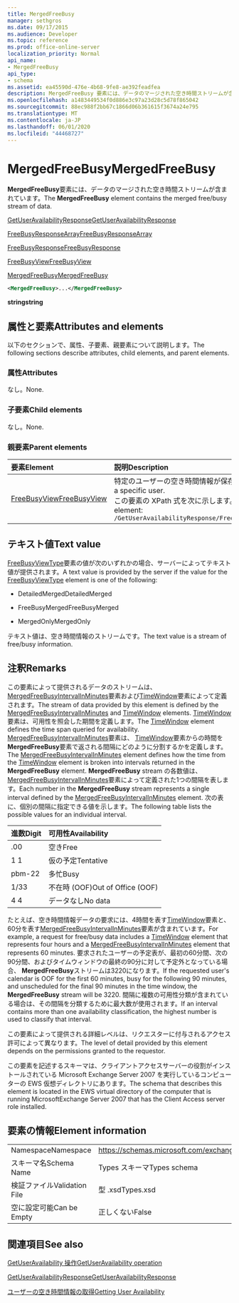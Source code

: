 ```yaml
---
title: MergedFreeBusy
manager: sethgros
ms.date: 09/17/2015
ms.audience: Developer
ms.topic: reference
ms.prod: office-online-server
localization_priority: Normal
api_name:
- MergedFreeBusy
api_type:
- schema
ms.assetid: ea45590d-476e-4b68-9fe8-ae392feadfea
description: MergedFreeBusy 要素には、データのマージされた空き時間ストリームが含まれています。
ms.openlocfilehash: a1483449534f0d886e3c97a23d28c5d78f865042
ms.sourcegitcommit: 88ec988f2bb67c1866d06b361615f3674a24e795
ms.translationtype: MT
ms.contentlocale: ja-JP
ms.lasthandoff: 06/01/2020
ms.locfileid: "44468727"
---
```

# <a name="mergedfreebusy"></a><span data-ttu-id="5c9d7-103">MergedFreeBusy</span><span class="sxs-lookup"><span data-stu-id="5c9d7-103">MergedFreeBusy</span></span>

<span data-ttu-id="5c9d7-104">**MergedFreeBusy**要素には、データのマージされた空き時間ストリームが含まれています。</span><span class="sxs-lookup"><span data-stu-id="5c9d7-104">The **MergedFreeBusy** element contains the merged free/busy stream of data.</span></span> 
  
[<span data-ttu-id="5c9d7-105">GetUserAvailabilityResponse</span><span class="sxs-lookup"><span data-stu-id="5c9d7-105">GetUserAvailabilityResponse</span></span>](getuseravailabilityresponse.md)
  
[<span data-ttu-id="5c9d7-106">FreeBusyResponseArray</span><span class="sxs-lookup"><span data-stu-id="5c9d7-106">FreeBusyResponseArray</span></span>](freebusyresponsearray.md)
  
[<span data-ttu-id="5c9d7-107">FreeBusyResponse</span><span class="sxs-lookup"><span data-stu-id="5c9d7-107">FreeBusyResponse</span></span>](freebusyresponse.md)
  
[<span data-ttu-id="5c9d7-108">FreeBusyView</span><span class="sxs-lookup"><span data-stu-id="5c9d7-108">FreeBusyView</span></span>](freebusyview.md)
  
[<span data-ttu-id="5c9d7-109">MergedFreeBusy</span><span class="sxs-lookup"><span data-stu-id="5c9d7-109">MergedFreeBusy</span></span>](mergedfreebusy.md)
  
```xml
<MergedFreeBusy>...</MergedFreeBusy>
```

 <span data-ttu-id="5c9d7-110">**string**</span><span class="sxs-lookup"><span data-stu-id="5c9d7-110">**string**</span></span>
## <a name="attributes-and-elements"></a><span data-ttu-id="5c9d7-111">属性と要素</span><span class="sxs-lookup"><span data-stu-id="5c9d7-111">Attributes and elements</span></span>

<span data-ttu-id="5c9d7-112">以下のセクションで、属性、子要素、親要素について説明します。</span><span class="sxs-lookup"><span data-stu-id="5c9d7-112">The following sections describe attributes, child elements, and parent elements.</span></span>
  
### <a name="attributes"></a><span data-ttu-id="5c9d7-113">属性</span><span class="sxs-lookup"><span data-stu-id="5c9d7-113">Attributes</span></span>

<span data-ttu-id="5c9d7-114">なし。</span><span class="sxs-lookup"><span data-stu-id="5c9d7-114">None.</span></span>
  
### <a name="child-elements"></a><span data-ttu-id="5c9d7-115">子要素</span><span class="sxs-lookup"><span data-stu-id="5c9d7-115">Child elements</span></span>

<span data-ttu-id="5c9d7-116">なし。</span><span class="sxs-lookup"><span data-stu-id="5c9d7-116">None.</span></span>
  
### <a name="parent-elements"></a><span data-ttu-id="5c9d7-117">親要素</span><span class="sxs-lookup"><span data-stu-id="5c9d7-117">Parent elements</span></span>

|<span data-ttu-id="5c9d7-118">**要素**</span><span class="sxs-lookup"><span data-stu-id="5c9d7-118">**Element**</span></span>|<span data-ttu-id="5c9d7-119">**説明**</span><span class="sxs-lookup"><span data-stu-id="5c9d7-119">**Description**</span></span>|
|:-----|:-----|
|[<span data-ttu-id="5c9d7-120">FreeBusyView</span><span class="sxs-lookup"><span data-stu-id="5c9d7-120">FreeBusyView</span></span>](freebusyview.md) <br/> |<span data-ttu-id="5c9d7-121">特定のユーザーの空き時間情報が保存されています。</span><span class="sxs-lookup"><span data-stu-id="5c9d7-121">Contains availability information for a specific user.</span></span>  <br/> <span data-ttu-id="5c9d7-122">この要素の XPath 式を次に示します。</span><span class="sxs-lookup"><span data-stu-id="5c9d7-122">The following is the XPath expression to this element:</span></span>  <br/>  `/GetUserAvailabilityResponse/FreeBusyResponseArray/FreeBusyResponse/FreeBusyView` <br/> |
   
## <a name="text-value"></a><span data-ttu-id="5c9d7-123">テキスト値</span><span class="sxs-lookup"><span data-stu-id="5c9d7-123">Text value</span></span>

<span data-ttu-id="5c9d7-124">[FreeBusyViewType](freebusyviewtype.md)要素の値が次のいずれかの場合、サーバーによってテキスト値が提供されます。</span><span class="sxs-lookup"><span data-stu-id="5c9d7-124">A text value is provided by the server if the value for the [FreeBusyViewType](freebusyviewtype.md) element is one of the following:</span></span> 
  
- <span data-ttu-id="5c9d7-125">DetailedMerged</span><span class="sxs-lookup"><span data-stu-id="5c9d7-125">DetailedMerged</span></span>
    
- <span data-ttu-id="5c9d7-126">FreeBusyMerged</span><span class="sxs-lookup"><span data-stu-id="5c9d7-126">FreeBusyMerged</span></span>
    
- <span data-ttu-id="5c9d7-127">MergedOnly</span><span class="sxs-lookup"><span data-stu-id="5c9d7-127">MergedOnly</span></span>
    
<span data-ttu-id="5c9d7-128">テキスト値は、空き時間情報のストリームです。</span><span class="sxs-lookup"><span data-stu-id="5c9d7-128">The text value is a stream of free/busy information.</span></span> 
  
## <a name="remarks"></a><span data-ttu-id="5c9d7-129">注釈</span><span class="sxs-lookup"><span data-stu-id="5c9d7-129">Remarks</span></span>

<span data-ttu-id="5c9d7-130">この要素によって提供されるデータのストリームは、 [MergedFreeBusyIntervalInMinutes](mergedfreebusyintervalinminutes.md)要素および[TimeWindow](timewindow.md)要素によって定義されます。</span><span class="sxs-lookup"><span data-stu-id="5c9d7-130">The stream of data provided by this element is defined by the [MergedFreeBusyIntervalInMinutes](mergedfreebusyintervalinminutes.md) and [TimeWindow](timewindow.md) elements.</span></span> <span data-ttu-id="5c9d7-131">[TimeWindow](timewindow.md)要素は、可用性を照会した期間を定義します。</span><span class="sxs-lookup"><span data-stu-id="5c9d7-131">The [TimeWindow](timewindow.md) element defines the time span queried for availability.</span></span> <span data-ttu-id="5c9d7-132">[MergedFreeBusyIntervalInMinutes](mergedfreebusyintervalinminutes.md)要素は、 [TimeWindow](timewindow.md)要素からの時間を**MergedFreeBusy**要素で返される間隔にどのように分割するかを定義します。</span><span class="sxs-lookup"><span data-stu-id="5c9d7-132">The [MergedFreeBusyIntervalInMinutes](mergedfreebusyintervalinminutes.md) element defines how the time from the [TimeWindow](timewindow.md) element is broken into intervals returned in the **MergedFreeBusy** element.</span></span> <span data-ttu-id="5c9d7-133">**MergedFreeBusy** stream の各数値は、 [MergedFreeBusyIntervalInMinutes](mergedfreebusyintervalinminutes.md)要素によって定義された1つの間隔を表します。</span><span class="sxs-lookup"><span data-stu-id="5c9d7-133">Each number in the **MergedFreeBusy** stream represents a single interval defined by the [MergedFreeBusyIntervalInMinutes](mergedfreebusyintervalinminutes.md) element.</span></span> <span data-ttu-id="5c9d7-134">次の表に、個別の間隔に指定できる値を示します。</span><span class="sxs-lookup"><span data-stu-id="5c9d7-134">The following table lists the possible values for an individual interval.</span></span> 
  
|<span data-ttu-id="5c9d7-135">**進数**</span><span class="sxs-lookup"><span data-stu-id="5c9d7-135">**Digit**</span></span>|<span data-ttu-id="5c9d7-136">**可用性**</span><span class="sxs-lookup"><span data-stu-id="5c9d7-136">**Availability**</span></span>|
|:-----|:-----|
|<span data-ttu-id="5c9d7-137">.0</span><span class="sxs-lookup"><span data-stu-id="5c9d7-137">0</span></span>  <br/> |<span data-ttu-id="5c9d7-138">空き</span><span class="sxs-lookup"><span data-stu-id="5c9d7-138">Free</span></span>  <br/> |
|<span data-ttu-id="5c9d7-139">1 </span><span class="sxs-lookup"><span data-stu-id="5c9d7-139">1</span></span>  <br/> |<span data-ttu-id="5c9d7-140">仮の予定</span><span class="sxs-lookup"><span data-stu-id="5c9d7-140">Tentative</span></span>  <br/> |
|<span data-ttu-id="5c9d7-141">pbm-2</span><span class="sxs-lookup"><span data-stu-id="5c9d7-141">2</span></span>  <br/> |<span data-ttu-id="5c9d7-142">多忙</span><span class="sxs-lookup"><span data-stu-id="5c9d7-142">Busy</span></span>  <br/> |
|<span data-ttu-id="5c9d7-143">1/3</span><span class="sxs-lookup"><span data-stu-id="5c9d7-143">3</span></span>  <br/> |<span data-ttu-id="5c9d7-144">不在時 (OOF)</span><span class="sxs-lookup"><span data-stu-id="5c9d7-144">Out of Office (OOF)</span></span>  <br/> |
|<span data-ttu-id="5c9d7-145">4 </span><span class="sxs-lookup"><span data-stu-id="5c9d7-145">4</span></span>  <br/> |<span data-ttu-id="5c9d7-146">データなし</span><span class="sxs-lookup"><span data-stu-id="5c9d7-146">No data</span></span>  <br/> |
   
<span data-ttu-id="5c9d7-147">たとえば、空き時間情報データの要求には、4時間を表す[TimeWindow](timewindow.md)要素と、60分を表す[MergedFreeBusyIntervalInMinutes](mergedfreebusyintervalinminutes.md)要素が含まれています。</span><span class="sxs-lookup"><span data-stu-id="5c9d7-147">For example, a request for free/busy data includes a [TimeWindow](timewindow.md) element that represents four hours and a [MergedFreeBusyIntervalInMinutes](mergedfreebusyintervalinminutes.md) element that represents 60 minutes.</span></span> <span data-ttu-id="5c9d7-148">要求されたユーザーの予定表が、最初の60分間、次の90分間、およびタイムウィンドウの最終の90分に対して予定外となっている場合、 **MergedFreeBusy**ストリームは3220になります。</span><span class="sxs-lookup"><span data-stu-id="5c9d7-148">If the requested user's calendar is OOF for the first 60 minutes, busy for the following 90 minutes, and unscheduled for the final 90 minutes in the time window, the **MergedFreeBusy** stream will be 3220.</span></span> <span data-ttu-id="5c9d7-149">間隔に複数の可用性分類が含まれている場合は、その間隔を分類するために最大数が使用されます。</span><span class="sxs-lookup"><span data-stu-id="5c9d7-149">If an interval contains more than one availability classification, the highest number is used to classify that interval.</span></span> 
  
<span data-ttu-id="5c9d7-150">この要素によって提供される詳細レベルは、リクエスターに付与されるアクセス許可によって異なります。</span><span class="sxs-lookup"><span data-stu-id="5c9d7-150">The level of detail provided by this element depends on the permissions granted to the requestor.</span></span>
  
<span data-ttu-id="5c9d7-151">この要素を記述するスキーマは、クライアントアクセスサーバーの役割がインストールされている Microsoft Exchange Server 2007 を実行しているコンピューターの EWS 仮想ディレクトリにあります。</span><span class="sxs-lookup"><span data-stu-id="5c9d7-151">The schema that describes this element is located in the EWS virtual directory of the computer that is running MicrosoftExchange Server 2007 that has the Client Access server role installed.</span></span>
  
## <a name="element-information"></a><span data-ttu-id="5c9d7-152">要素の情報</span><span class="sxs-lookup"><span data-stu-id="5c9d7-152">Element information</span></span>

|||
|:-----|:-----|
|<span data-ttu-id="5c9d7-153">Namespace</span><span class="sxs-lookup"><span data-stu-id="5c9d7-153">Namespace</span></span>  <br/> |https://schemas.microsoft.com/exchange/services/2006/types  <br/> |
|<span data-ttu-id="5c9d7-154">スキーマ名</span><span class="sxs-lookup"><span data-stu-id="5c9d7-154">Schema Name</span></span>  <br/> |<span data-ttu-id="5c9d7-155">Types スキーマ</span><span class="sxs-lookup"><span data-stu-id="5c9d7-155">Types schema</span></span>  <br/> |
|<span data-ttu-id="5c9d7-156">検証ファイル</span><span class="sxs-lookup"><span data-stu-id="5c9d7-156">Validation File</span></span>  <br/> |<span data-ttu-id="5c9d7-157">型 .xsd</span><span class="sxs-lookup"><span data-stu-id="5c9d7-157">Types.xsd</span></span>  <br/> |
|<span data-ttu-id="5c9d7-158">空に設定可能</span><span class="sxs-lookup"><span data-stu-id="5c9d7-158">Can be Empty</span></span>  <br/> |<span data-ttu-id="5c9d7-159">正しくない</span><span class="sxs-lookup"><span data-stu-id="5c9d7-159">False</span></span>  <br/> |
   
## <a name="see-also"></a><span data-ttu-id="5c9d7-160">関連項目</span><span class="sxs-lookup"><span data-stu-id="5c9d7-160">See also</span></span>



[<span data-ttu-id="5c9d7-161">GetUserAvailability 操作</span><span class="sxs-lookup"><span data-stu-id="5c9d7-161">GetUserAvailability operation</span></span>](getuseravailability-operation.md)
  
[<span data-ttu-id="5c9d7-162">GetUserAvailabilityResponse</span><span class="sxs-lookup"><span data-stu-id="5c9d7-162">GetUserAvailabilityResponse</span></span>](getuseravailabilityresponse.md)


[<span data-ttu-id="5c9d7-163">ユーザーの空き時間情報の取得</span><span class="sxs-lookup"><span data-stu-id="5c9d7-163">Getting User Availability</span></span>](https://msdn.microsoft.com/library/d4133fcb-9b0f-4e6b-aadf-a389da83516a%28Office.15%29.aspx)


